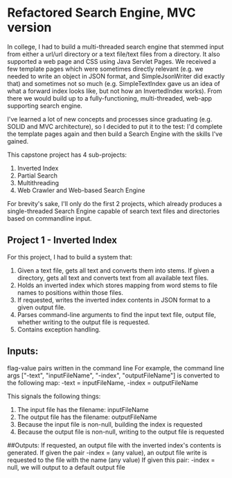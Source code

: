 # Refactored Search Engine, MVC version

In college, I had to build a multi-threaded search engine
that stemmed input from either a url/url directory or a
text file/text files from a directory. It also supported
a web page and CSS using Java Servlet Pages. We received a
few template pages which were sometimes directly relevant (e.g.
we needed to write an object in JSON format, and SimpleJsonWriter
did exactly that) and sometimes not so much (e.g. SimpleTextIndex
gave us an idea of what a forward index looks like, but not how
an InvertedIndex works). From there we would build up to a fully-functioning,
multi-threaded, web-app supporting search engine.

I've learned a lot of new concepts and processes since graduating (e.g. SOLID and MVC architecture),
so I decided to put it to the test: I'd complete the template pages
again and then build a Search Engine with the skills I've gained.

This capstone project has 4 sub-projects:
1. Inverted Index
2. Partial Search
3. Multithreading
4. Web Crawler and Web-based Search Engine

For brevity's sake, I'll only do the first 2 projects, which already
produces a single-threaded Search Engine capable of search text files
and directories based on commandline input.

## Project 1 - Inverted Index
For this project, I had to build a system that:
1. Given a text file, gets all text and converts them into stems. If
given a directory, gets all text and converts text from all available
text files.
2. Holds an inverted index which stores mapping from word stems
to file names to positions within those files.
3. If requested, writes the inverted index contents in JSON format to
a given output file.
4. Parses command-line arguments to find the input text file, output file,
whether writing to the output file is requested.
5. Contains exception handling.

## Inputs:
flag-value pairs written in the command line
For example, the command line args ["-text", "inputFileName", "-index", "outputFileName"]
is converted to the following map:
-text = inputFileName,
-index = outputFileName

This signals the following things:
1. The input file has the filename: inputFileName
2. The output file has the filename: outputFileName
3. Because the input file is non-null, building the index is requested
4. Because the output file is non-null, writing to the output file is requested

##Outputs:
If requested, an output file with the inverted index's contents is generated.
If given the pair -index = (any value), an output file write is requested to the file with the name (any value)
If given this pair: -index = null, we will output to a default output file


